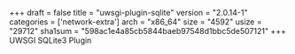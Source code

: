 +++
draft = false
title = "uwsgi-plugin-sqlite"
version = "2.0.14-1"
categories = ['network-extra']
arch = "x86_64"
size = "4592"
usize = "29712"
sha1sum = "598ac1e4a85cb5844baeb97548d1bbc5de507121"
+++
UWSGI SQLite3 Plugin